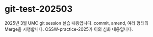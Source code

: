 # git-test-202503
2025년 3월 UMC git session 실습 내용입니다. commit, amend, 여러 형태의 Merge을 시행합니다. OSSW-practice-2025가 이의 심화 내용입니다.